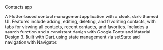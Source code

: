 Contacts app

A Flutter-based contact management application with a sleek, dark-themed UI. Features include adding, editing, deleting, and favoriting contacts, with tabs for viewing all contacts, recent contacts, and favorites. Includes a search function and a consistent design with Google Fonts and Material Design 3. Built with Dart, using state management via setState and navigation with Navigator.
